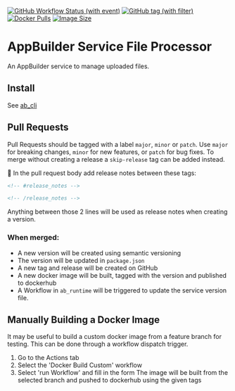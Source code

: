 [![GitHub Workflow Status (with event)](https://img.shields.io/github/actions/workflow/status/CruGlobal/ab_service_file_processor/pr-merge-release.yml?logo=github&label=Build%20%26%20Test)](https://github.com/CruGlobal/ab_service_file_processor/actions/workflows/pr-merge-release.yml)
[![GitHub tag (with filter)](https://img.shields.io/github/v/tag/CruGlobal/ab_service_file_processor?logo=github&label=Latest%20Version)
](https://github.com/CruGlobal/ab_service_file_processor/releases)
[![Docker Pulls](https://img.shields.io/docker/pulls/digiserve/ab-file-processor?logo=docker&logoColor=white&label=Docker%20Pulls)](https://hub.docker.com/r/digiserve/ab-file-processor)
[![Image Size](https://img.shields.io/docker/image-size/digiserve/ab-file-processor/master?logo=docker&logoColor=white&label=Image%20Size)](https://hub.docker.com/r/digiserve/ab-file-processor/tags)

# AppBuilder Service File Processor
An AppBuilder service to manage uploaded files.

## Install
See [ab_cli](https://github.com/CruGlobal/ab-cli)

## Pull Requests
Pull Requests should be tagged with a label `major`, `minor` or `patch`. Use `major` for breaking changes, `minor` for new features, or `patch` for bug fixes. To merge without creating a release a `skip-release` tag can be added instead.

:pencil: In the pull request body add release notes between these tags:
```md
<!-- #release_notes -->

<!-- /release_notes --> 
```
Anything between those 2 lines will be used as release notes when creating a version.

### When merged:
 - A new version will be created using semantic versioning
 - The version will be updated in `package.json`
 - A new tag and release will be created on GitHub
 - A new docker image will be built, tagged with the version and published to dockerhub
 - A Workflow in `ab_runtime` will be triggered to update the service version file.

## Manually Building a Docker Image
It may be useful to build a custom docker image from a feature branch for testing.
This can be done through a workflow dispatch trigger.
1. Go to the Actions tab
2. Select the 'Docker Build Custom' workflow
3. Select 'run Workflow' and fill in the form
The image will be built from the selected branch and pushed to dockerhub using the given tags